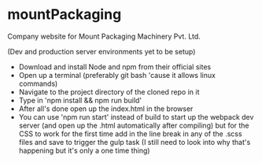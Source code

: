 # mountPackaging
Company website for Mount Packaging Machinery Pvt. Ltd.

(Dev and production server environments yet to be setup)

- Download and install Node and npm from their official sites
- Open up a terminal (preferably git bash 'cause it allows linux commands)
- Navigate to the project directory of the cloned repo in it
- Type in 'npm install && npm run build'
- After all's done open up the index.html in the browser
- You can use 'npm run start' instead of build to start up the webpack dev server (and open up the .html automatically after compiling) 
  but for the CSS to work for the first time add in the line break in any of the .scss files and save to trigger the gulp task (I still 
  need to look into why that's happening but it's only a one time thing) 
